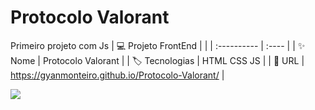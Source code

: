 # Protocolo Valorant

Primeiro projeto com Js
| :computer: Projeto FrontEnd    |       |
| :---------- | :---- |
| :sparkles: Nome | Protocolo Valorant |
| :label: Tecnologias | HTML CSS JS |
| :rocket: URL | https://gyanmonteiro.github.io/Protocolo-Valorant/ |

<!-- Inserir imagem com a #vitrinedev ao final do link -->
![](https://imgur.com/a/c6EcG2D#vitrinedev)
